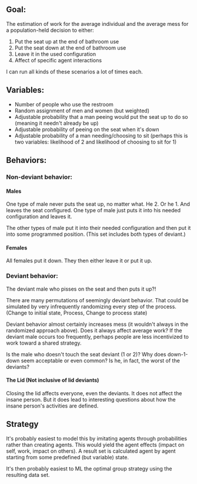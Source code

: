## Goal:
The estimation of work for the average individual and the average mess for a population-held decision to either:
1. Put the seat up at the end of bathroom use
2. Put the seat down at the end of bathroom use
3. Leave it in the used configuration
4. Affect of specific agent interactions

I can run all kinds of these scenarios a lot of times each.

## Variables:
* Number of people who use the restroom
* Random assignment of men and women (but weighted)
* Adjustable probability that a man peeing would put the seat up to do so (meaning it needn't already be up)
* Adjustable probability of peeing on the seat when it's down
* Adjustable probability of a man needing/choosing to sit (perhaps this is two variables: likelihood of 2 and likelihood of choosing to sit for 1)

## Behaviors:
### Non-deviant behavior:
#### Males
One type of male never puts the seat up, no matter what. He 2. Or he 1. And leaves the seat configured.
One type of male just puts it into his needed configuration and leaves it.

The other types of male put it into their needed configuration and then put it into some programmed position. (This set includes both types of deviant.)

#### Females
All females put it down. They then either leave it or put it up. 

### Deviant behavior:
The deviant male who pisses on the seat and then puts it up?!

There are many permutations of seemingly deviant behavior. That could be simulated by very infrequently randomizing every step of the process. (Change to initial state, Process, Change to process state)

Deviant behavior almost certainly increases mess (it wouldn't always in the randomized approach above). Does it always affect average work? If the deviant male occurs too frequently, perhaps people are less incentivized to work toward a shared strategy.

Is the male who doesn't touch the seat deviant (1 or 2)? Why does down-1-down seem acceptable or even common? Is he, in fact, the worst of the deviants?

#### The Lid (Not inclusive of lid deviants)

Closing the lid affects everyone, even the deviants. It does not affect the insane person. But it does lead to interesting questions about how the insane person's activities are defined.


## Strategy

It's probably easiest to model this by imitating agents through probabilities rather than creating agents. This would yield the agent effects (impact on self, work, impact on others). A result set is calculated agent by agent starting from some predefined (but variable) state.

It's then probably easiest to ML the optimal group strategy using the resulting data set.
